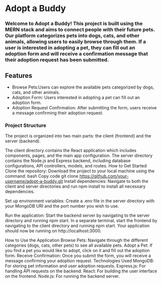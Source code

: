 # Adopt a Buddy
### Welcome to Adopt a Buddy! This project is built using the MERN stack and aims to connect people with their future pets. Our platform categorizes pets into dogs, cats, and other animals, allowing users to easily browse through them. If a user is interested in adopting a pet, they can fill out an adoption form and will receive a confirmation message that their adoption request has been submitted.
## Features  
  - Browse Pets:Users can explore the available pets categorized by dogs, cats, and other animals.
  - Adoption Form: Users interested in adopting a pet can fill out an adoption form.
  - Adoption Request Confirmation: After submitting the form, users receive a message confirming their adoption request.  
### Project Structure
The project is organized into two main parts: the client (frontend) and the server (backend).

The client directory contains the React application which includes components, pages, and the main app configuration.
The server directory contains the Node.js and Express backend, including database configurations, API controllers, models, and routes.
How to Get Started
Clone the repository: Download the project to your local machine using the command:
bash
Copy code
git clone https://github.com/your-username/adopt-a-buddy.git
Install dependencies: Navigate to both the client and server directories and run npm install to install all necessary dependencies.

Set up environment variables: Create a .env file in the server directory with your MongoDB URI and the port number you wish to use.

Run the application: Start the backend server by navigating to the server directory and running npm start. In a separate terminal, start the frontend by navigating to the client directory and running npm start. Your application should now be running on http://localhost:3000.

How to Use the Application
Browse Pets: Navigate through the different categories (dogs, cats, other pets) to see all available pets.
Adopt a Pet: If you find a pet you would like to adopt, click on it and fill out the adoption form.
Receive Confirmation: Once you submit the form, you will receive a message confirming your adoption request.
Technologies Used
MongoDB: For storing pet information and user adoption requests.
Express.js: For handling API requests on the backend.
React: For building the user interface on the frontend.
Node.js: For running the backend server.
